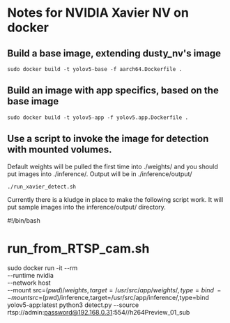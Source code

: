 # Notes for NVIDIA Xavier NV on docker

## Build a base image, extending dusty_nv's image  
 
    sudo docker build -t yolov5-base -f aarch64.Dockerfile .
 
## Build an image with app specifics, based on the base image
 
    sudo docker build -t yolov5-app -f yolov5.app.Dockerfile .
 
## Use a script to invoke the image for detection with mounted volumes. 
   
Default weights will be pulled the first time into ./weights/
and you should put images into ./inference/. Output will be in
./inference/output/
   
    ./run_xavier_detect.sh

Currently there is a kludge in place to make the following script work. It will 
put sample images into the inference/output/ directory.

#!/bin/bash
# run_from_RTSP_cam.sh

sudo docker run -it --rm \
  --runtime nvidia \
  --network host \
  --mount src=$(pwd)/weights,target=/usr/src/app/weights/,type=bind \
  --mount src=$(pwd)/inference,target=/usr/src/app/inference/,type=bind \
  yolov5-app:latest python3 detect.py --source rtsp://admin:password@192.168.0.31:554//h264Preview_01_sub


